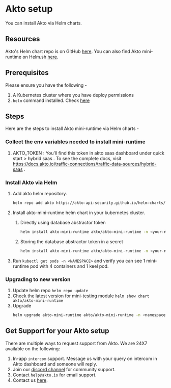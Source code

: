 # Akto setup

You can install Akto via Helm charts. 

## Resources
Akto's Helm chart repo is on GitHub [here](https://github.com/akto-api-security/helm-charts).
You can also find Akto mini-runtime on Helm.sh [here](https://artifacthub.io/packages/helm/akto/akto-mini-runtime).

## Prerequisites
Please ensure you have the following -
1. A Kubernetes cluster where you have deploy permissions
2. `helm` command installed. Check [here](https://helm.sh/docs/intro/install/)

## Steps 
Here are the steps to install Akto mini-runtime via Helm charts - 

### Collect the env variables needed to install mini-runtime

1. AKTO_TOKEN : You'll find this token in akto saas dashboard under quick start > hybrid saas . To see the complete docs, visit https://docs.akto.io/traffic-connections/traffic-data-sources/hybrid-saas .

### Install Akto via Helm

1. Add akto helm repository.
   ```bash
   helm repo add akto https://akto-api-security.github.io/helm-charts/
   ```

2. Install akto-mini-runtime helm chart in your kubernetes cluster.

      1. Directly using database abstractor token

         ```bash
         helm install akto-mini-runtime akto/akto-mini-runtime -n <your-namespace> --set mini_runtime.aktoApiSecurityRuntime.env.databaseAbstractorToken="<your-database-abstractor-token>"
         ```

      2. Storing the database abstractor token in a secret

         ```bash
         helm install akto-mini-runtime akto/akto-mini-runtime -n <your-namespace> --set mini_runtime.aktoApiSecurityRuntime.env.useSecretsForDatabaseAbstractorToken=true --set mini_runtime.aktoApiSecurityRuntime.env.databaseAbstractorTokenSecrets.token="<your-database-abstractor-token>"
         ```

3. Run `kubectl get pods -n <NAMESPACE>` and verify you can see 1 mini-runtime pod with 4 containers and 1 keel pod.

### Upgrading to new version

1. Update helm repo
   ```helm repo update```
2. Check the latest version for mini-testing module
   ```helm show chart akto/akto-mini-runtime```
3. Upgrade
   ```bash
   helm upgrade akto-mini-runtime akto/akto-mini-runtime -n <namespace> --version <latest-version> --set mini_runtime.aktoApiSecurityRuntime.env.databaseAbstractorToken="<your-database-abstractor-token>"
   ```

## Get Support for your Akto setup

There are multiple ways to request support from Akto. We are 24X7 available on the following:

1. In-app `intercom` support. Message us with your query on intercom in Akto dashboard and someone will reply.
2. Join our [discord channel](https://www.akto.io/community) for community support.
3. Contact `help@akto.io` for email support.
4. Contact us [here](https://www.akto.io/contact-us).
